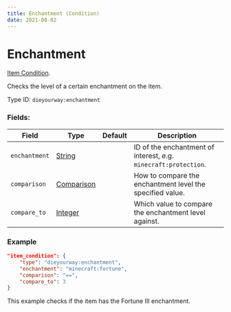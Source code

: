 ```yaml
---
title: Enchantment (Condition)
date: 2021-08-02
---
```

# Enchantment

[Item Condition](../item_conditions.md).

Checks the level of a certain enchantment on the item.

Type ID: `dieyourway:enchantment`

### Fields:

Field  | Type | Default | Description
-------|------|---------|-------------
`enchantment` | [String](../data_types/string.md) | |  ID of the enchantment of interest, e.g. `minecraft:protection`.
`comparison` | [Comparison](../data_types/comparison.md) | |  How to compare the enchantment level the specified value.
`compare_to` | [Integer](../data_types/integer.md) | | Which value to compare the enchantment level against.

### Example
```json
"item_condition": {
    "type": "dieyourway:enchantment",
    "enchantment": "minecraft:fortune",
    "comparison": "==",
    "compare_to": 3
}
```
This example checks if the item has the Fortune III enchantment.